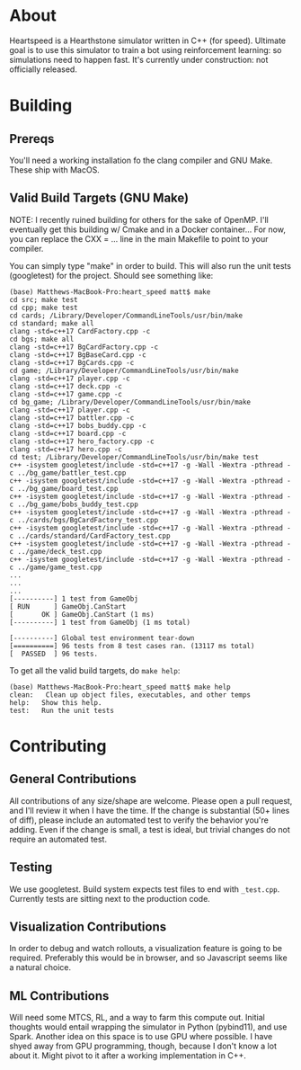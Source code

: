 # About
Heartspeed is a Hearthstone simulator written in C++ (for speed). Ultimate goal is to use this simulator to train a bot using reinforcement learning: so simulations need to happen fast.
It's currently under construction: not officially released.

# Building

## Prereqs

You'll need a working installation fo the clang compiler and GNU Make. These ship with MacOS.

## Valid Build Targets (GNU Make)

NOTE: I recently ruined building for others for the sake of OpenMP. I'll eventually get this building w/ Cmake and in a Docker container...
For now, you can replace the CXX = ... line in the main Makefile to point to your compiler.

You can simply type "make" in order to build. This will also run the unit tests (googletest) for the project.
Should see something like:

```
(base) Matthews-MacBook-Pro:heart_speed matt$ make
cd src; make test
cd cpp; make test
cd cards; /Library/Developer/CommandLineTools/usr/bin/make
cd standard; make all
clang -std=c++17 CardFactory.cpp -c
cd bgs; make all
clang -std=c++17 BgCardFactory.cpp -c
clang -std=c++17 BgBaseCard.cpp -c
clang -std=c++17 BgCards.cpp -c
cd game; /Library/Developer/CommandLineTools/usr/bin/make
clang -std=c++17 player.cpp -c
clang -std=c++17 deck.cpp -c
clang -std=c++17 game.cpp -c
cd bg_game; /Library/Developer/CommandLineTools/usr/bin/make
clang -std=c++17 player.cpp -c
clang -std=c++17 battler.cpp -c
clang -std=c++17 bobs_buddy.cpp -c
clang -std=c++17 board.cpp -c
clang -std=c++17 hero_factory.cpp -c
clang -std=c++17 hero.cpp -c
cd test; /Library/Developer/CommandLineTools/usr/bin/make test
c++ -isystem googletest/include -std=c++17 -g -Wall -Wextra -pthread -c ../bg_game/battler_test.cpp
c++ -isystem googletest/include -std=c++17 -g -Wall -Wextra -pthread -c ../bg_game/board_test.cpp
c++ -isystem googletest/include -std=c++17 -g -Wall -Wextra -pthread -c ../bg_game/bobs_buddy_test.cpp
c++ -isystem googletest/include -std=c++17 -g -Wall -Wextra -pthread -c ../cards/bgs/BgCardFactory_test.cpp
c++ -isystem googletest/include -std=c++17 -g -Wall -Wextra -pthread -c ../cards/standard/CardFactory_test.cpp
c++ -isystem googletest/include -std=c++17 -g -Wall -Wextra -pthread -c ../game/deck_test.cpp
c++ -isystem googletest/include -std=c++17 -g -Wall -Wextra -pthread -c ../game/game_test.cpp
...
...
...
[----------] 1 test from GameObj
[ RUN      ] GameObj.CanStart
[       OK ] GameObj.CanStart (1 ms)
[----------] 1 test from GameObj (1 ms total)

[----------] Global test environment tear-down
[==========] 96 tests from 8 test cases ran. (13117 ms total)
[  PASSED  ] 96 tests.
```

To get all the valid build targets, do `make help`:

```
(base) Matthews-MacBook-Pro:heart_speed matt$ make help
clean:   Clean up object files, executables, and other temps
help:   Show this help.
test:   Run the unit tests
```

# Contributing

## General Contributions

All contributions of any size/shape are welcome. Please open a pull request, and I'll review it when I have the time.
If the change is substantial (50+ lines of diff), please include an automated test to verify the behavior you're adding.
Even if the change is small, a test is ideal, but trivial changes do not require an automated test.

## Testing

We use googletest. Build system expects test files to end with `_test.cpp`. Currently tests are sitting next to the production code.

## Visualization Contributions

In order to debug and watch rollouts, a visualization feature is going to be required. Preferably this would be in browser, and
so Javascript seems like a natural choice.

## ML Contributions

Will need some MTCS, RL, and a way to farm this compute out. Initial thoughts would entail wrapping the simulator in Python (pybind11),
and use Spark. Another idea on this space is to use GPU where possible. I have shyed away from GPU programming, though, because I don't know
a lot about it. Might pivot to it after a working implementation in C++.
